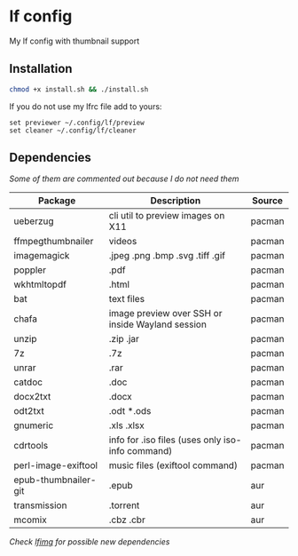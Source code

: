 # lf config

My lf config with thumbnail support

## Installation
```bash
chmod +x install.sh && ./install.sh
```

If you do not use my lfrc file add to yours:
```
set previewer ~/.config/lf/preview
set cleaner ~/.config/lf/cleaner
```


## Dependencies 

*Some of them are commented out because I do not need them*

| Package | Description | Source |
|-------------- | -------------- | -------------- |
| ueberzug | cli util to preview images on X11 | pacman |
| ffmpegthumbnailer | videos | pacman |
| imagemagick | .jpeg .png .bmp .svg .tiff .gif | pacman |
| poppler | .pdf | pacman |
| wkhtmltopdf | .html | pacman |
| bat | text files | pacman |
| chafa | image preview over SSH or inside Wayland session | pacman |
| unzip | .zip .jar | pacman |
| 7z | .7z | pacman |
| unrar | .rar | pacman |
| catdoc | .doc | pacman |
| docx2txt | .docx | pacman |
| odt2txt | .odt *.ods | pacman |
| gnumeric | .xls .xlsx | pacman |
| cdrtools | info for .iso files (uses only iso-info command) | pacman |
| perl-image-exiftool | music files (exiftool command) | pacman |
| epub-thumbnailer-git | .epub | aur |
| transmission | .torrent | aur |
| mcomix | .cbz .cbr | aur |



*Check [lfimg](https://github.com/cirala/lfimg#prerequisites) for possible new dependencies*
